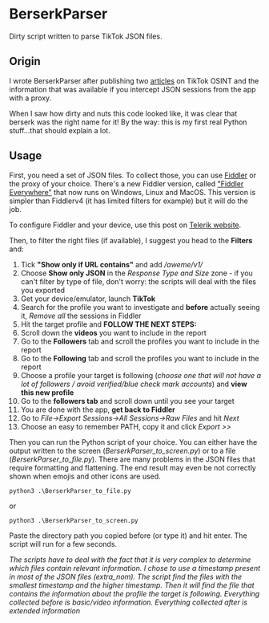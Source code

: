 # BerserkParser
Dirty script written to parse TikTok JSON files.

## Origin

I wrote BerserkParser after publishing two [articles](https://medium.com/@BTF117/tiktok-osint-targeted-user-investigation-9e206f8bb794) on TikTok OSINT and the information that was available if you intercept JSON sessions from the app with a proxy.

When I saw how dirty and nuts this code looked like, it was clear that berserk was the right name for it! By the way: this is my first real Python stuff...that should explain a lot.

## Usage

First, you need a set of JSON files. To collect those, you can use [Fiddler](https://www.telerik.com/fiddler) or the proxy of your choice. There's a new Fiddler version, called ["Fiddler Everywhere"](https://www.telerik.com/fiddler-everywhere) that now runs on Windows, Linux and MacOS. This version is simpler than Fiddlerv4 (it has limited filters for example) but it will do the job.

To configure Fiddler and your device, use this post on [Telerik website](https://www.telerik.com/blogs/how-to-capture-android-traffic-with-fiddler).

Then, to filter the right files (if available), I suggest you head to the **Filters** and:

1. Tick **"Show only if URL contains"** and add _/aweme/v1/_
2. Choose **Show only JSON** in the _Response Type and Size_ zone - if you can't filter by type of file, don't worry: the scripts will deal with the files you exported
3. Get your device/emulator, launch **TikTok**
4. Search for the profile you want to investigate and **before** actually seeing it, _Remove all_ the sessions in Fiddler
5. Hit the target profile and **FOLLOW THE NEXT STEPS:**
6. Scroll down the **videos** you want to include in the report
7. Go to the **Followers** tab and scroll the profiles you want to include in the report
8. Go to the **Following** tab and scroll the profiles you want to include in the report
9. Choose a profile your target is following (_choose one that will not have a lot of followers / avoid verified/blue check mark accounts_) and **view this new profile**
10. Go to the **followers tab** and scroll down until you see your target
11. You are done with the app, **get back to Fiddler**
12. Go to _File->Export Sessions->All Sessions->Raw Files_ and hit _Next_
13. Choose an easy to remember PATH, copy it and click _Export >>_

Then you can run the Python script of your choice. You can either have the output written to the screen (_BerserkParser\_to\_screen.py_) or to a file (_BerserkParser\_to\_file.py_). 
There are many problems in the JSON files that require formatting and flattening. The end result may even be not correctly shown when emojis and other icons are used.

```
python3 .\BerserkParser_to_file.py
```

or

```
python3 .\BerserkParser_to_screen.py
```

Paste the directory path you copied before (or type it) and hit enter. The script will run for a few seconds.


_The scripts have to deal with the fact that it is very complex to determine which files contain relevant information. I chose to use a timestamp present in most of the JSON files (extra_nom). The script find the files with the smallest timestamp and the higher timestamp. Then it will find the file that contains the information about the profile the target is following. Everything collected before is basic/video information. Everything collected after is extended information_